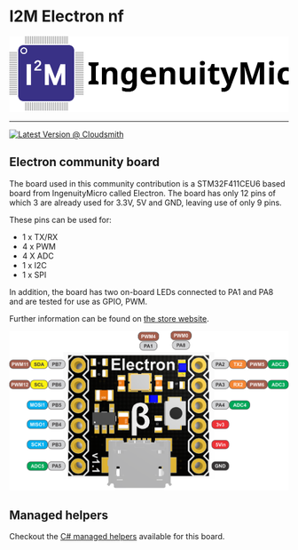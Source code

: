 # I2M Electron nf

![I2M Electron](https://raw.githubusercontent.com/nanoframework/nf-Community-Targets/main/ChibiOS/I2M_ELECTRON_NF/resources/IngenuityMicro_Logo.svg)

-----

[![Latest Version @ Cloudsmith](https://api-prd.cloudsmith.io/v1/badges/version/net-nanoframework/nanoframework-images-community-targets/raw/I2M_ELECTRON_NF/latest/x/?render=true)](https://cloudsmith.io/~net-nanoframework/repos/nanoframework-images-community-targets/packages/detail/raw/I2M_ELECTRON_NF/latest/)

## Electron community board

The board used in this community contribution is a STM32F411CEU6 based board from IngenuityMicro called Electron. The board has only 12 pins of which 3 are already used for 3.3V, 5V and GND, leaving use of only 9 pins.

These pins can be used for:

- 1 x TX/RX
- 4 x PWM
- 4 X ADC
- 1 x I2C
- 1 x SPI

In addition, the board has two on-board LEDs connected to PA1 and PA8 and are tested for use as GPIO, PWM.

Further information can be found on [the store website](https://store.ingenuitymicro.com/electron).

![pins](https://github.com/nanoframework/nf-Community-Targets/blob/main/ChibiOS/I2M_ELECTRON_NF/resources/electronpins.png?raw=true)

## Managed helpers

Checkout the [C# managed helpers](https://github.com/nanoframework/nf-Community-Targets/tree/main/ChibiOS/I2M_ELECTRON_NF/managed_helpers) available for this board.
